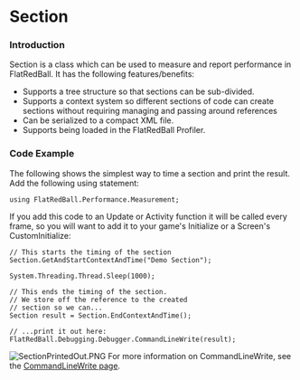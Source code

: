 # Section

### Introduction

Section is a class which can be used to measure and report performance in FlatRedBall. It has the following features/benefits:

* Supports a tree structure so that sections can be sub-divided.
* Supports a context system so different sections of code can create sections without requiring managing and passing around references
* Can be serialized to a compact XML file.
* Supports being loaded in the FlatRedBall Profiler.

### Code Example

The following shows the simplest way to time a section and print the result. Add the following using statement:

```
using FlatRedBall.Performance.Measurement;
```

If you add this code to an Update or Activity function it will be called every frame, so you will want to add it to your game's Initialize or a Screen's CustomInitialize:

```
// This starts the timing of the section
Section.GetAndStartContextAndTime("Demo Section");

System.Threading.Thread.Sleep(1000);

// This ends the timing of the section.
// We store off the reference to the created
// section so we can...
Section result = Section.EndContextAndTime();

// ...print it out here:
FlatRedBall.Debugging.Debugger.CommandLineWrite(result);
```

![SectionPrintedOut.PNG](../../../../../.gitbook/assets/migrated\_media-SectionPrintedOut.PNG) For more information on CommandLineWrite, see the [CommandLineWrite page](../../../debugging/debugger/commandlinewrite.md).
